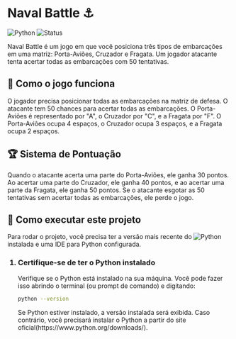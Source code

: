 
# Naval Battle ⚓
![Python](https://img.shields.io/badge/Python-3.8+-blue.svg)
![Status](https://img.shields.io/badge/Status-Concluído-brightgreen.svg)

<p>Naval Battle é um jogo em que você posiciona três tipos de embarcações em uma matriz: Porta-Aviões, Cruzador e Fragata. Um jogador atacante tenta acertar todas as embarcações com 50 tentativas. </p>

## 📖 Como o jogo funciona

<p>O jogador precisa posicionar todas as embarcações na matriz de defesa. O atacante tem 50 chances para acertar todas as embarcações. O Porta-Aviões é representado por "A", o Cruzador por "C", e a Fragata por "F". O Porta-Aviões ocupa 4 espaços, o Cruzador ocupa 3 espaços, e a Fragata ocupa 2 espaços.</p>

## 🏆 Sistema de Pontuação

<p>Quando o atacante acerta uma parte do Porta-Aviões, ele ganha 30 pontos. Ao acertar uma parte do Cruzador, ele ganha 40 pontos, e ao acertar uma parte da Fragata, ele ganha 50 pontos. Se o atacante esgotar as 50 tentativas sem acertar todas as embarcações, ele perde o jogo.</p>


## 🚀 Como executar este projeto

<p>Para rodar o projeto, você precisa ter a versão mais recente do <img src="https://img.shields.io/badge/Python-3776AB?style=flat-square&logo=python&logoColor=white" alt="Python"> instalada e uma IDE para Python configurada.</p>
<oL>  
<h3><li>Certifique-se de ter o Python instalado</li></h3>
<p>Verifique se o Python está instalado na sua máquina. Você pode fazer isso abrindo o terminal (ou prompt de comando) e digitando:</p>

```bash
python --version
```
<p>Se Python estiver instalado, a versão instalada será exibida. Caso contrário, você precisará instalar o Python a partir do site oficial(https://www.python.org/downloads/).</p>
</ol>



